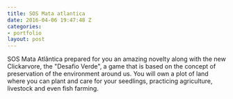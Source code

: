 ```yaml
---
title: SOS Mata atlantica
date: 2016-04-06 19:47:48 Z
categories:
- portfolio
layout: post
---
```


SOS Mata Atlântica prepared for you an amazing novelty along with the new Clickarvore, the "Desafio Verde", a game that is based on the concept of preservation of the environment around us. You will own a plot of land where you can plant and care for your seedlings, practicing agriculture, livestock and even fish farming.
